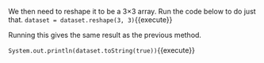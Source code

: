 We then need to reshape it to be a 3×3 array. Run the code below to do just that.
`dataset = dataset.reshape(3, 3)`{{execute}}

Running this gives the same result as the previous method.

`System.out.println(dataset.toString(true))`{{execute}}
